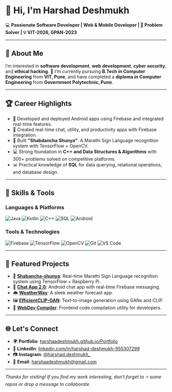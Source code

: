 # 👋 Hi, I'm Harshad Deshmukh

💻 **Passionate Software Developer | Web & Mobile Developer | 🎯 Problem Solver | 💡 VIT-2026, GPAN-2023**

---

## 👀 About Me

I’m interested in **software development**, **web development**, **cyber security**, and **ethical hacking**. 🌱 I’m currently pursuing **B.Tech in Computer Engineering** from **VIT, Pune**, and have completed a **diploma in Computer Engineering** from **Government Polytechnic, Pune**.

---

## 🏆 Career Highlights

- 📱 Developed and deployed Android apps using Firebase and integrated real-time features.
- 💬 Created real-time chat, utility, and productivity apps with Firebase integration.
- 🧠 Built **"Shabdancha Shunya"**: A Marathi Sign Language recognition system with TensorFlow + OpenCV.
- 💻 Strong foundation in **C++ and Data Structures & Algorithms** with 300+ problems solved on competitive platforms.
- 📊 Practical knowledge of **SQL** for data querying, relational operations, and database design.

---

## 🚀 Skills & Tools

### Languages & Platforms
![Java](https://img.shields.io/badge/Java-ED8B00?style=for-the-badge&logo=java&logoColor=white)
![Kotlin](https://img.shields.io/badge/Kotlin-0095D5?style=for-the-badge&logo=kotlin&logoColor=white)
![C++](https://img.shields.io/badge/C++-00599C?style=for-the-badge&logo=c%2B%2B&logoColor=white)
![SQL](https://img.shields.io/badge/SQL-336791?style=for-the-badge&logo=postgresql&logoColor=white)
![Android](https://img.shields.io/badge/Android-3DDC84?style=for-the-badge&logo=android&logoColor=white)

### Tools & Technologies
![Firebase](https://img.shields.io/badge/Firebase-FFCA28?style=for-the-badge&logo=firebase&logoColor=white)
![TensorFlow](https://img.shields.io/badge/TensorFlow-FF6F00?style=for-the-badge&logo=tensorflow&logoColor=white)
![OpenCV](https://img.shields.io/badge/OpenCV-27338e?style=for-the-badge&logo=opencv&logoColor=white)
![Git](https://img.shields.io/badge/Git-F05032?style=for-the-badge&logo=git&logoColor=white)
![VS Code](https://img.shields.io/badge/VS%20Code-007ACC?style=for-the-badge&logo=visual-studio-code&logoColor=white)

---

## 📂 Featured Projects

- 🧠 [**Shabancha-shunya**](https://github.com/harshaadeshmukh/Shabancha-shunya): Real-time Marathi Sign Language recognition system using TensorFlow + Raspberry Pi.
- 💬 [**Chat App 2.0**](https://github.com/harshaadeshmukh/chat-app-2.0): Android chat app with real-time Firebase messaging.
- 🌦️ [**WeatherWay**](https://github.com/harshaadeshmukh/WeatherWay): A sleek weather forecast app.
- 🖼️ [**EfficientCLIP-GAN**](https://github.com/harshaadeshmukh/EfficientCLIP-GAN): Text-to-image generation using GANs and CLIP.
- 🔧 [**WebDev Compiler**](https://github.com/harshaadeshmukh/WebDev-Compiler): Frontend code compilation utility for developers.

---

## 🌐 Let's Connect

- 🌍 **Portfolio**: [harshaadeshmukh.github.io/Portfolio](https://harshaadeshmukh.github.io/Portfolio/)
- 💼 **LinkedIn**: [linkedin.com/in/harshad-deshmukh-955307299](https://www.linkedin.com/in/harshad-deshmukh-955307299/)
- 📷 **Instagram**: [@harshad.deshmukh_](https://www.instagram.com/harshad.deshmukh_/)
- 📧 **Email**: [harshaadeshmukh@gmail.com](mailto:harshaadeshmukh@gmail.com)

---

_Thanks for visiting! If you find my work interesting, don’t forget to ⭐️ some repos or drop a message to collaborate._
